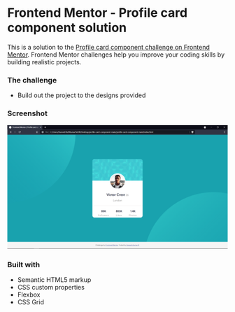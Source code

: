 # Frontend Mentor - Profile card component solution

This is a solution to the [Profile card component challenge on Frontend Mentor](https://www.frontendmentor.io/challenges/profile-card-component-cfArpWshJ). Frontend Mentor challenges help you improve your coding skills by building realistic projects. 


### The challenge

- Build out the project to the designs provided

### Screenshot

![](./Screenshot.png)




### Built with

- Semantic HTML5 markup
- CSS custom properties
- Flexbox
- CSS Grid




